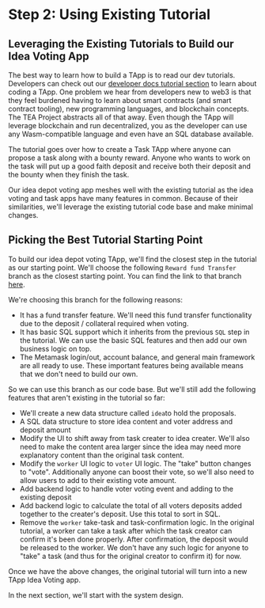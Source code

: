 # Step 2: Using Existing Tutorial

## Leveraging the Existing Tutorials to Build our Idea Voting App
The best way to learn how to build a TApp is to read our dev tutorials. Developers can check out our [developer docs tutorial section](https://dev.teaproject.org/020_tutorial) to learn about coding a TApp. One problem we hear from developers new to web3 is that they feel burdened having to learn about smart contracts (and smart contract tooling), new programming languages, and blockchain concepts. The TEA Project abstracts all of that away. Even though the TApp will leverage blockchain and run decentralized, you as the developer can use any Wasm-compatible language and even have an SQL database available.

The tutorial goes over how to create a Task TApp where anyone can propose a task along with a bounty reward. Anyone who wants to work on the task will put up a good faith deposit and receive both their deposit and the bounty when they finish the task.

Our idea depot voting app meshes well with the existing tutorial as the idea voting and task apps have many features in common. Because of their similarities, we'll leverage the existing tutorial code base and make minimal changes. 

## Picking the Best Tutorial Starting Point
To build our idea depot voting TApp, we'll find the closest step in the tutorial as our starting point. We'll choose the following `Reward fund Transfer` branch as the closest starting point. You can find the link to that branch [here](https://dev.teaproject.org/020_tutorial/060_reward_fund_transfer).

We're choosing this branch for the following reasons:

- It has a fund transfer feature. We'll need this fund transfer functionality due to the deposit / collateral required when voting.
- It has basic SQL support which it inherits from the previous `SQL` step in the tutorial. We can use the basic SQL features and then add our own business logic on top.
- The Metamask login/out, account balance, and general main framework are all ready to use. These important features being available means that we don't need to build our own.

So we can use this branch as our code base. But we'll still add the following features that aren't existing in the tutorial so far:

- We'll create a new data structure called `idea`to hold the proposals.
- A SQL data structure to store idea content and voter address and deposit amount
- Modify the UI to shift away from task creater to idea creater. We'll also need to make the content area larger since the idea may need more explanatory content than the original task content.
- Modify the `worker` UI logic to `voter` UI logic. The "take" button changes to "vote". Additionally anyone can boost their vote, so we'll also need to allow users to add to their existing vote amount.
- Add backend logic to handle voter voting event and adding to the existing deposit 
- Add backend logic to calculate the total of all voters deposits added together to the creater's deposit. Use this total to sort in SQL.
- Remove the `worker` take-task and task-confirmation logic. In the original tutorial, a worker can take a task after which the task creator can confirm it's been done properly. After confirmation, the deposit would be released to the worker. We don't have any such logic for anyone to "take" a task (and thus for the original creator to confirm it) for now.

Once we have the above changes, the original tutorial will turn into a new TApp Idea Voting app.

In the next section, we'll start with the system design.
